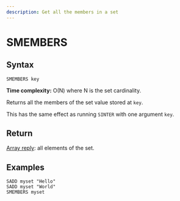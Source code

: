 ```yaml
---
description: Get all the members in a set
---
```


# SMEMBERS

## Syntax

    SMEMBERS key

**Time complexity:** O(N) where N is the set cardinality.

Returns all the members of the set value stored at `key`.

This has the same effect as running `SINTER` with one argument `key`.

## Return

[Array reply](https://redis.io/docs/reference/protocol-spec#resp-arrays): all elements of the set.

## Examples

```cli
SADD myset "Hello"
SADD myset "World"
SMEMBERS myset
```
